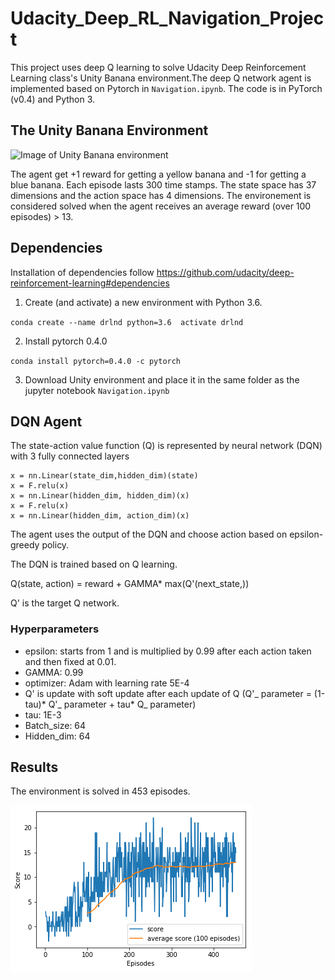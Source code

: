 # Udacity_Deep_RL_Navigation_Project
This project uses deep Q learning to solve Udacity Deep Reinforcement Learning class's Unity Banana environment.The deep Q network agent is implemented based on Pytorch in `Navigation.ipynb`. The code is in PyTorch (v0.4) and Python 3. 

## The Unity Banana Environment
![Image of Unity Banana environment](https://github.com/ccakarolotw/Udacity_Deep_RL_Navigation_Project/blob/main/banana.gif)

The agent get +1 reward for getting a yellow banana and -1 for getting a blue banana. Each episode lasts 300 time stamps. The state space has 37 dimensions and the action space has 4 dimensions. The environement is considered solved when the agent receives an average reward (over 100 episodes) > 13.
  
## Dependencies
Installation of dependencies follow https://github.com/udacity/deep-reinforcement-learning#dependencies
1. Create (and activate) a new environment with Python 3.6.

`conda create --name drlnd python=3.6 
activate drlnd`

2.  Install pytorch 0.4.0

`conda install pytorch=0.4.0 -c pytorch`

3. Download Unity environment and place it in the same folder as the jupyter notebook `Navigation.ipynb`

## DQN Agent
The state-action value function (Q) is represented by neural network (DQN) with 3 fully connected layers

```
x = nn.Linear(state_dim,hidden_dim)(state)
x = F.relu(x)
x = nn.Linear(hidden_dim, hidden_dim)(x)
x = F.relu(x)
x = nn.Linear(hidden_dim, action_dim)(x)
```

The agent uses the output of the DQN and choose action based on epsilon-greedy policy.

The DQN is trained based on Q learning. 

Q(state, action) = reward + GAMMA* max(Q'(next_state,)) 

Q' is the target Q network.

### Hyperparameters
- epsilon: starts from 1 and is multiplied by 0.99 after each action taken and then fixed at 0.01.
- GAMMA: 0.99
- optimizer: Adam with learning rate 5E-4
- Q' is update with soft update after each update of Q (Q'_ parameter = (1-tau)* Q'_ parameter + tau* Q_ parameter)
- tau: 1E-3
- Batch_size: 64
- Hidden_dim: 64
## Results
The environment is solved in 453 episodes.

![Training score](https://github.com/ccakarolotw/Udacity_Deep_RL_Navigation_Project/blob/main/train_score.png)

